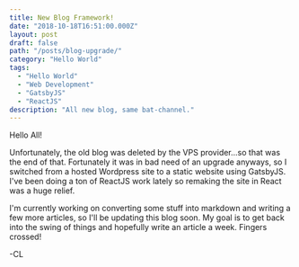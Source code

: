 ```yaml
---
title: New Blog Framework!
date: "2018-10-18T16:51:00.000Z"
layout: post
draft: false
path: "/posts/blog-upgrade/"
category: "Hello World"
tags:
  - "Hello World"
  - "Web Development"
  - "GatsbyJS"
  - "ReactJS"
description: "All new blog, same bat-channel."
---
```


Hello All!

Unfortunately, the old blog was deleted by the VPS provider...so that was the end of that. Fortunately it was in bad need of an upgrade anyways, so I switched from a hosted Wordpress site to a static website using GatsbyJS. I've been doing a ton of ReactJS work lately so remaking the site in React was a huge relief. 

I'm currently working on converting some stuff into markdown and writing a few more articles, so I'll be updating this blog soon. My goal is to get back into the swing of things and hopefully write an article a week. Fingers crossed!

-CL
